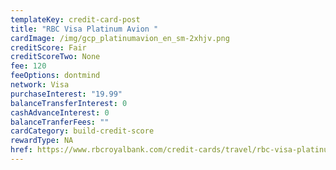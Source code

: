```yaml
---
templateKey: credit-card-post
title: "RBC Visa Platinum Avion "
cardImage: /img/gcp_platinumavion_en_sm-2xhjv.png
creditScore: Fair
creditScoreTwo: None
fee: 120
feeOptions: dontmind
network: Visa
purchaseInterest: "19.99"
balanceTransferInterest: 0
cashAdvanceInterest: 0
balanceTranferFees: ""
cardCategory: build-credit-score
rewardType: NA
href: https://www.rbcroyalbank.com/credit-cards/travel/rbc-visa-platinum-avion.html
---
```

